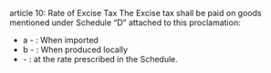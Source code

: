 article 10: Rate of Excise Tax
The Excise tax shall be paid on goods mentioned under Schedule “D” attached to this proclamation:
<ul>
			<li>a - : When imported <ul>
			</ul></li>			<li>b - : When produced locally<ul>
			</ul></li>			<li> - : at the rate prescribed in the Schedule. <ul>
			</ul></li></ul>
